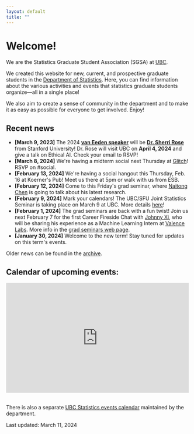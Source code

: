 ```yaml
---
layout: default
title: ""
---
```


# Welcome!

We are the Statistics Graduate Student Association (SGSA)
at [UBC](https://www.ubc.ca/).

We created this website for new, current, 
and prospective graduate students in the
[Department of Statistics](https://www.stat.ubc.ca/).
Here, you can find information about the various activities and events
that statistics graduate students organize&mdash;all in a single place!

We also aim to create a sense of community in the department 
and to make it as easy as possible for everyone to get involved.
Enjoy!

## Recent news

- **[March 9, 2023]** The 2024 [**van Eeden speaker**](./van-eeden) will be
[**Dr. Sherri Rose**](https://drsherrirose.org/biocv) from Stanford University!
Dr. Rose will visit UBC on **April 4, 2024** and give a talk on Ethical AI.
Check your email to RSVP!
- **[March 8, 2024]** We're having a midterm social next Thursday at 
[Glitch](https://www.glitchvancouver.com/)!
RSVP on #social.
- **[February 13, 2024]** We're having a social hangout this Thursday, Feb. 16
at Koerner's Pub! Meet us there at 5pm or walk with us from ESB.
- **[February 12, 2024]** Come to this Friday's grad seminar,
where [Naitong Chen](https://www.stat.ubc.ca/users/naitong-chen)
is going to talk about his latest research.
- **[February 9, 2024]** Mark your calendars! 
The UBC/SFU Joint Statistics Seminar is taking place on March 9 at UBC.
More details [here](./ubc-sfu)!
- **[February 1, 2024]** The grad seminars are back with a fun twist!
Join us next February 7 for the first Career Fireside Chat
with [Johnny Xi](https://www.stat.ubc.ca/users/quanhan-johnny-xi),
who will be sharing his experience as a Machine Learning Intern 
at [Valence Labs](https://www.valencelabs.com/). 
More info in the [grad seminars web page](./grad-seminars).
- **[January 30, 2024]** Welcome to the new term! 
Stay tuned for updates on this term's events.


Older news can be found in the [archive](./news-archive).


<div class="span9">
	<h2>Calendar of upcoming events:</h2>
	<iframe src="https://calendar.google.com/calendar/embed?height=300&wkst=1&bgcolor=%23ffffff&ctz=America%2FVancouver&showTitle=0&showPrint=0&showCalendars=0&title&src=MjNodWRuYzZvM2VoZzFubmltZTBmbmY4OThAZ3JvdXAuY2FsZW5kYXIuZ29vZ2xlLmNvbQ&src=ZDhibmxnaGlxcmVwc2ZrazNjN2ZsZmlyaWNAZ3JvdXAuY2FsZW5kYXIuZ29vZ2xlLmNvbQ&src=YjF1bDRsajc1YWRtYmVsYWtqOGpkczBoODRAZ3JvdXAuY2FsZW5kYXIuZ29vZ2xlLmNvbQ&color=%23D81B60&color=%238E24AA&color=%23E4C441" style="border-width:0" width="500" height="300" frameborder="0" scrolling="no">
	</iframe>
</div><!--/span-->
<br/>

There is also a separate 
[UBC Statistics events calendar](https://www.stat.ubc.ca/events-calendar)
maintained by the department.


Last updated: March 11, 2024
